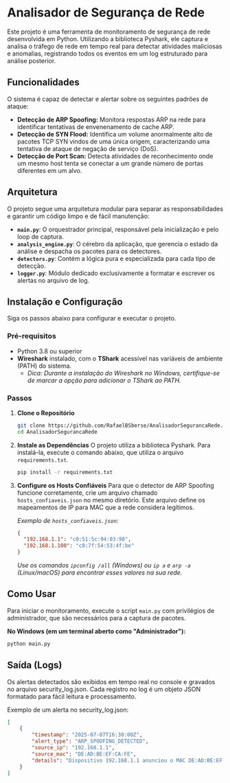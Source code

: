 # Analisador de Segurança de Rede

Este projeto é uma ferramenta de monitoramento de segurança de rede desenvolvida em Python. Utilizando a biblioteca Pyshark, ele captura e analisa o tráfego de rede em tempo real para detectar atividades maliciosas e anomalias, registrando todos os eventos em um log estruturado para análise posterior.

## Funcionalidades

O sistema é capaz de detectar e alertar sobre os seguintes padrões de ataque:

* **Detecção de ARP Spoofing:** Monitora respostas ARP na rede para identificar tentativas de envenenamento de cache ARP.
* **Detecção de SYN Flood:** Identifica um volume anormalmente alto de pacotes TCP SYN vindos de uma única origem, caracterizando uma tentativa de ataque de negação de serviço (DoS).
* **Detecção de Port Scan:** Detecta atividades de reconhecimento onde um mesmo host tenta se conectar a um grande número de portas diferentes em um alvo.

## Arquitetura

O projeto segue uma arquitetura modular para separar as responsabilidades e garantir um código limpo e de fácil manutenção:

-   **`main.py`**: O orquestrador principal, responsável pela inicialização e pelo loop de captura.
-   **`analysis_engine.py`**: O cérebro da aplicação, que gerencia o estado da análise e despacha os pacotes para os detectores.
-   **`detectors.py`**: Contém a lógica pura e especializada para cada tipo de detecção.
-   **`logger.py`**: Módulo dedicado exclusivamente a formatar e escrever os alertas no arquivo de log.

## Instalação e Configuração

Siga os passos abaixo para configurar e executar o projeto.

### Pré-requisitos

-   Python 3.8 ou superior
-   **Wireshark** instalado, com o **TShark** acessível nas variáveis de ambiente (PATH) do sistema.
    -   *Dica: Durante a instalação do Wireshark no Windows, certifique-se de marcar a opção para adicionar o TShark ao PATH.*

### Passos

1.  **Clone o Repositório**
    ```bash
    git clone https://github.com/RafaelBSberse/AnalisadorSegurancaRede.git
    cd AnalisadorSegurancaRede
    ```

2.  **Instale as Dependências**
    O projeto utiliza a biblioteca Pyshark. Para instalá-la, execute o comando abaixo, que utiliza o arquivo `requirements.txt`.
    ```bash
    pip install -r requirements.txt
    ```

3.  **Configure os Hosts Confiáveis**
    Para que o detector de ARP Spoofing funcione corretamente, crie um arquivo chamado `hosts_confiaveis.json` no mesmo diretório. Este arquivo define os mapeamentos de IP para MAC que a rede considera legítimos.

    *Exemplo de `hosts_confiaveis.json`:*
    ```json
    {
      "192.168.1.1": "c0:51:5c:94:03:98",
      "192.168.1.100": "c8:7f:54:53:4f:be"
    }
    ```
    *Use os comandos `ipconfig /all` (Windows) ou `ip a` e `arp -a` (Linux/macOS) para encontrar esses valores na sua rede.*

## Como Usar

Para iniciar o monitoramento, execute o script `main.py` com privilégios de administrador, que são necessários para a captura de pacotes.

**No Windows (em um terminal aberto como "Administrador"):**
```bash
python main.py
```

## Saída (Logs)
Os alertas detectados são exibidos em tempo real no console e gravados no arquivo security_log.json. Cada registro no log é um objeto JSON formatado para fácil leitura e processamento.

Exemplo de um alerta no security_log.json:
```json
[
    {
        "timestamp": "2025-07-07T16:30:00Z",
        "alert_type": "ARP_SPOOFING_DETECTED",
        "source_ip": "192.168.1.1",
        "source_mac": "DE:AD:BE:EF:CA:FE",
        "details": "Dispositivo 192.168.1.1 anunciou o MAC DE:AD:BE:EF:CA:FE, mas o MAC confiável registrado é c0:51:5c:94:03:98."
    }
]
```